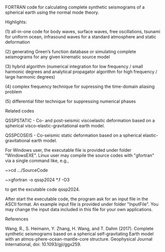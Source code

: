 FORTRAN code for calculating complete synthetic seismograms of a spherical earth using the normal mode theory.

Highlights:

(1) all-in-one code for body waves, surface waves, free oscillations, tsunami for uniform ocean, infrasound waves for a standard atmosphere and static deformation

(2) generating Green’s function database or simulating complete seismograms for any given kinematic source model

(3) hybrid algorithm (numerical integration for low frequency / small harmonic degrees and analytical propagator algorithm for high frequency / large harmonic degrees)

(4) complex frequency technique for supressing the time-domain aliasing problem

(5) differential filter technique for suppressing numerical phases

Related codes

QSSPSTATIC - Co- and post-seismic viscoelastic deformation based on a spherical visco-elastic-gravitational earth model.

QSSPCOSEIS - Co-seismic static deformation based on a spherical elastic-gravitational earth model.

For Windows user, the executable file is provided under folder "WindowsEXE". Linux user may compile the source codes with "gfortran" via a single command like, e.g.,

~>cd .../SourceCode

~>gfortran -o qssp2024 *.f -O3

to get the excutable code qssp2024.

After start the executable code, the program ask for an input file in the ASCII format. An example input file is provided under folder "InputFile". You may change the input data included in this file for your own applications.

References

Wang, R., S. Heimann, Y. Zhang, H. Wang, and T. Dahm (2017). Complete synthetic seismograms based on a spherical self-gravitating Earth model with an atmos-phere-ocean-mantle-core structure. Geophysical Journal International, doi: 10.1093/gji/ggx259.
